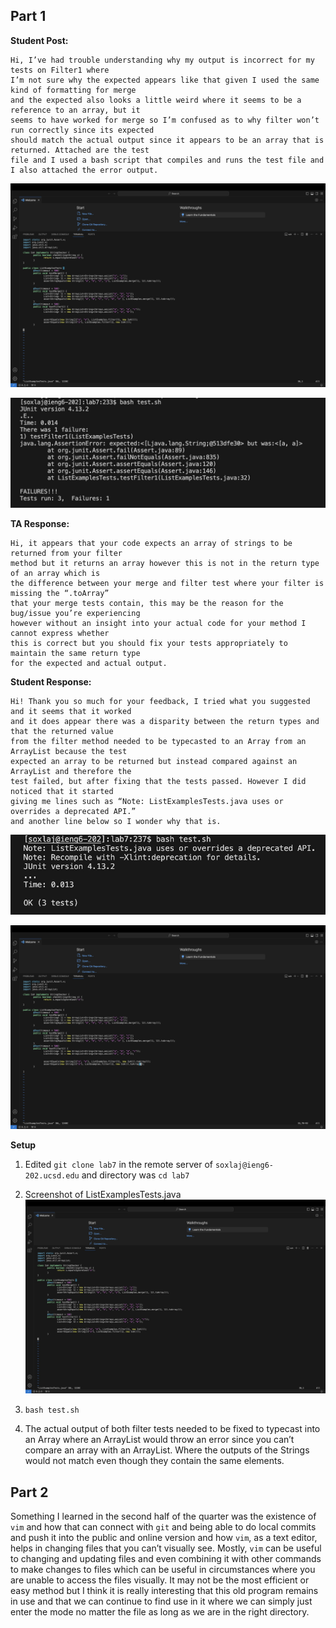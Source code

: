 ## Part 1

**Student Post:**

```
Hi, I’ve had trouble understanding why my output is incorrect for my tests on Filter1 where
I’m not sure why the expected appears like that given I used the same kind of formatting for merge
and the expected also looks a little weird where it seems to be a reference to an array, but it
seems to have worked for merge so I’m confused as to why filter won’t run correctly since its expected
should match the actual output since it appears to be an array that is returned. Attached are the test
file and I used a bash script that compiles and runs the test file and I also attached the error output.
```
![Step4](screenshotLab5pt1.jpeg)

![Step4](screenshotLab5pt2.jpeg)

**TA Response:**
```
Hi, it appears that your code expects an array of strings to be returned from your filter
method but it returns an array however this is not in the return type of an array which is
the difference between your merge and filter test where your filter is missing the “.toArray”
that your merge tests contain, this may be the reason for the bug/issue you’re experiencing
however without an insight into your actual code for your method I cannot express whether
this is correct but you should fix your tests appropriately to maintain the same return type
for the expected and actual output.
```

**Student Response:**
```
Hi! Thank you so much for your feedback, I tried what you suggested and it seems that it worked
and it does appear there was a disparity between the return types and that the returned value
from the filter method needed to be typecasted to an Array from an ArrayList because the test
expected an array to be returned but instead compared against an ArrayList and therefore the
test failed, but after fixing that the tests passed. However I did noticed that it started
giving me lines such as “Note: ListExamplesTests.java uses or overrides a deprecated API.”
and another line below so I wonder why that is.
```
![Step4](screenshotLab5FixPt1.jpeg)

![Step4](screenshotLab5FixPt2.jpeg)

**Setup**


1) Edited `git clone lab7` in the remote server of `soxlaj@ieng6-202.ucsd.edu` and directory was 
`cd lab7`

2) Screenshot of ListExamplesTests.java
![Step4](screenshotLab5pt1.jpeg)

3) `bash test.sh`

4) The actual output of both filter tests needed to be fixed to typecast into an Array where an ArrayList would throw an error since you can’t compare an array with an ArrayList. Where the outputs of the Strings would not match even though they contain the same elements. 


## Part 2
Something I learned in the second half of the quarter was the existence of `vim` and how that can connect with `git` and being able to do local commits and push it into the public and online version and how `vim`, as a text editor, helps in changing files that you can’t visually see. Mostly, `vim` can be useful to changing and updating files and even combining it with other commands to make changes to files which can be useful in circumstances where you are unable to access the files visually. It may not be the most efficient or easy method but I think it is really interesting that this old program remains in use and that we can continue to find use in it where we can simply just enter the mode no matter the file as long as we are in the right directory. 
